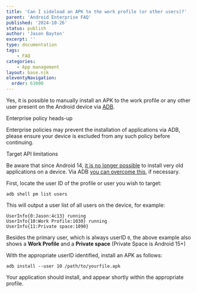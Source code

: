 ```yaml
---
title: 'Can I sideload an APK to the work profile (or other users)?'
parent: 'Android Enterprise FAQ'
published: '2024-10-26'
status: publish
author: 'Jason Bayton'
excerpt: ''
type: documentation
tags: 
    - FAQ
categories:
    - App management
layout: base.njk
eleventyNavigation:
  order: 63000
---
```

Yes, it is possible to manually install an APK to the work profile or any other user present on the Android device via [ADB](/android/how-to-capture-device-logs).

<div class="callout callout-blue">
<div class="callout-heading callout-heading-small">Enterprise policy heads-up</div>

Enterprise policies may prevent the installation of applications via ADB, please ensure your device is excluded from any such policy before continuing.

</div>

<div class="callout callout-red">
<div class="callout-heading callout-heading-small">Target API limitations</div>

Be aware that since Android 14, [it is no longer possible](/android/android-14-minimum-sdk) to install very old applications on a device. Via ADB [you can overcome this](/android/android-14-minimum-sdk), if necessary.

</div>

First, locate the user ID of the profile or user you wish to target:

`adb shell pm list users` 

This will output a user list of all users on the device, for example:

```
UserInfo{0:Jason:4c13} running
UserInfo{10:Work Profile:1030} running
UserInfo{11:Private space:1090}
```

Besides the primary user, which is always userID `0`, the above example also shows a **Work Profile** and a **Private space** (Private Space is Android 15+)

With the appropriate userID identified, install an APK as follows:

`adb install --user 10 /path/to/yourfile.apk`

Your application should install, and appear shortly within the appropriate profile.
